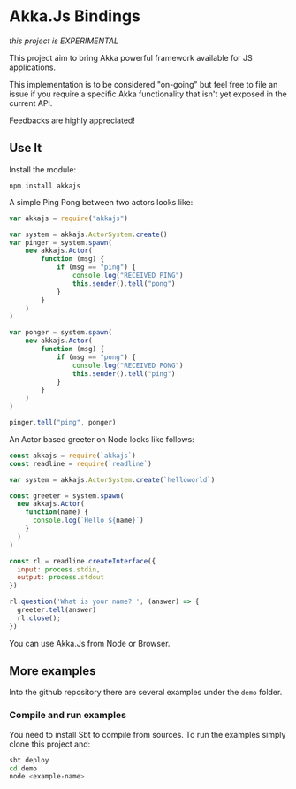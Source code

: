 
# Akka.Js Bindings

*this project is EXPERIMENTAL*

This project aim to bring Akka powerful framework available for JS applications.

This implementation is to be considered "on-going" but feel free to file an issue if you require a specific Akka functionality that isn't yet exposed in the current API.

Feedbacks are highly appreciated!

## Use It

Install the module:

```
npm install akkajs
```

A simple Ping Pong between two actors looks like:

```javascript
var akkajs = require("akkajs")

var system = akkajs.ActorSystem.create()
var pinger = system.spawn(
    new akkajs.Actor(
        function (msg) {
            if (msg == "ping") {
                console.log("RECEIVED PING")
                this.sender().tell("pong")
            }
        }
    )
)

var ponger = system.spawn(
    new akkajs.Actor(
        function (msg) {
            if (msg == "pong") {
                console.log("RECEIVED PONG")
                this.sender().tell("ping")
            }
        }
    )
)

pinger.tell("ping", ponger)
```

An Actor based greeter on Node looks like follows:

```javascript
const akkajs = require(`akkajs`)
const readline = require(`readline`)

var system = akkajs.ActorSystem.create(`helloworld`)

const greeter = system.spawn(
  new akkajs.Actor(
    function(name) {
      console.log(`Hello ${name}`)
    }
  )
)

const rl = readline.createInterface({
  input: process.stdin,
  output: process.stdout
})

rl.question('What is your name? ', (answer) => {
  greeter.tell(answer)
  rl.close();
})
```

You can use Akka.Js from Node or Browser.

## More examples

Into the github repository there are several examples under the `demo` folder.

### Compile and run examples

You need to install Sbt to compile from sources.
To run the examples simply clone this project and:
```bash
sbt deploy
cd demo
node <example-name>
```
